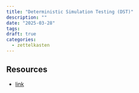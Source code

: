 ```yaml
---
title: "Deterministic Simulation Testing (DST)"
description: ""
date: "2025-03-28"
tags: 
draft: true
categories:
  - zettelkasten
---
```


## Resources

- [link](https://journal.resonatehq.io/p/deterministic-simulation-testing)